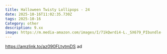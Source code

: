 ```yaml
---
title: Halloween Twisty Lollipops - 24
date: 2025-10-16T11:02:35.730Z
tags: 2025-10-16
Category: other
description: 9.xx
image: https://m.media-amazon.com/images/I/71kQwrdi4-L._SX679_PIbundle-24,TopRight,0,0_AA679SH20_.jpg
---
```

https://amzlink.to/az090FLtytmDS   ad
